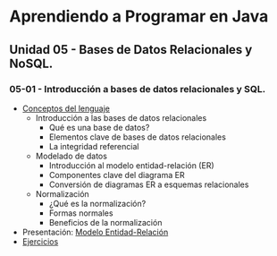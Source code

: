 # Aprendiendo a Programar en Java
## Unidad 05 - Bases de Datos Relacionales y NoSQL.
### 05-01 - Introducción a bases de datos relacionales y SQL.
- [Conceptos del lenguaje](conceptos_lenguaje.ipynb)
  - Introducción a las bases de datos relacionales
    - Qué es una base de datos?
    - Elementos clave de bases de datos relacionales
    - La integridad referencial
  - Modelado de datos
    - Introducción al modelo entidad-relación (ER)
    - Componentes clave del diagrama ER
    - Conversión de diagramas ER a esquemas relacionales
  - Normalización
    - ¿Qué es la normalización?
    - Formas normales
    - Beneficios de la normalización
- Presentación: [Modelo Entidad-Relación](assets/MODELO_ENTIDAD-RELACION.pdf)
- [Ejercicios](ejercicios.md)